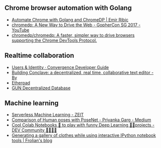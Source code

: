 
## Chrome browser automation with Golang

* [Automate Chrome with Golang and ChromeDP | Emir Ribic](https://www.ribice.ba/golang-chrome-automation/)
* [chromedp: A New Way to Drive the Web - GopherCon SG 2017 - YouTube](https://www.youtube.com/watch?time_continue=273&v=_7pWCg94sKw&feature=emb_logo)
* [chromedp/chromedp: A faster, simpler way to drive browsers supporting the Chrome DevTools Protocol.](https://github.com/chromedp/chromedp)


## Realtime collaboration

* [Users & Identity · Convergence Developer Guide](chrome-extension://klbibkeccnjlkjkiokjodocebajanakg/suspended.html#ttl=Users%20%26%20Identity%20%C2%B7%20Convergence%20Developer%20Guide&pos=0&uri=https://docs.convergence.io/guide/identity/overview.html)
* [Building Conclave: a decentralized, real time, collaborative text editor - By](chrome-extension://klbibkeccnjlkjkiokjodocebajanakg/suspended.html#ttl=Building%20Conclave%3A%20a%20decentralized%2C%20real%20time%2C%20collaborative%20text%20editor%20-%20By&pos=0&uri=https://hackernoon.com/building-conclave-a-decentralized-real-time-collaborative-text-editor-a6ab438fe79f)
* [Etherpad](chrome-extension://klbibkeccnjlkjkiokjodocebajanakg/suspended.html#ttl=Etherpad&pos=0&uri=https://etherpad.org/)
* [GUN Decentralized Database](https://gun.eco/)


## Machine learning
* [Serverless Machine Learning - ZEIT](https://zeit.co/blog/serverless-machine-learning)
* [Comparison of Human poses with PoseNet - Priyanka Garg - Medium](https://medium.com/@priyaanka.garg/comparison-of-human-poses-with-posenet-e9ffc36b7427)
* [Cool Colab Notebooks 📒 to play with funny Deep Learning 🧠🤖projects - DEV Community 👩‍💻👨‍💻](https://dev.to/mrm8488/cool-colab-notebooks-to-play-with-funny-deep-learning-projects-2n7o)
* [Generating a gallery of clothes while using interactive IPython notebook tools | Frolian's blog](https://flothesof.github.io/an-interactive-gallery-of-clothes.html)


<!--stackedit_data:
eyJoaXN0b3J5IjpbMTAzOTMwNTYxOCwtMTA0NTYzNjA0XX0=
-->